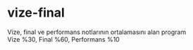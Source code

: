 # vize-final
Vize, final ve performans notlarının ortalamasını alan program<br>
Vize %30, Final %60, Performans %10
